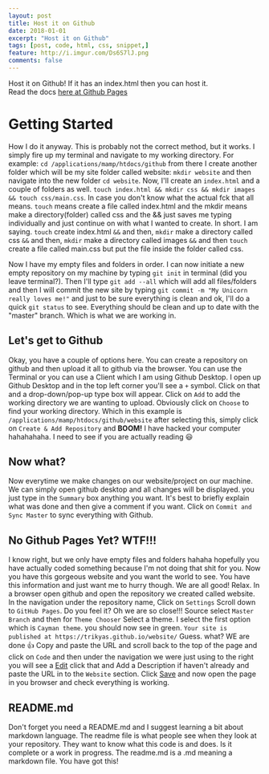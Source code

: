 ```yaml
---
layout: post
title: Host it on Github
date: 2018-01-01
excerpt: "Host it on Github"
tags: [post, code, html, css, snippet,]
feature: http://i.imgur.com/Ds6S7lJ.png
comments: false
---
```




Host it on Github! If it has an index.html then you can host it.  
Read the docs <a href="https://pages.github.com" >here at Github Pages</a>

# Getting Started
How I do it anyway. This is probably not the correct method, but it works.
I simply fire up my terminal and navigate to my working directory. For example:
`cd /applications/mamp/htdocs/github` from there I create another folder which will be my site folder called website: `mkdir website` and then navigate into the new folder `cd website`. Now, I'll create an `index.html` and a couple of folders as well. `touch index.html && mkdir css && mkdir images && touch css/main.css`.
In case you don't know what the actual fck that all means. `touch` means create a file called index.html and the mkdir means make a directory(folder) called css and the && just saves me typing individually and just continue on with what I wanted to create. In short. I am saying. `touch` create index.html `&&` and then, `mkdir` make a directory called css `&&` and then, `mkdir` make a directory called images `&&` and then `touch` create a file called main.css but put the file inside the folder called css.

Now I have my empty files and folders in order. I can now initiate a new empty repository on my machine by typing `git init` in terminal (did you leave terminal?). Then I'll type `git add --all` which will add all files/folders and then I will commit the new site by typing `git commit -m "My Unicorn really loves me!"` and just to be sure everything is clean and ok, I'll do a quick `git status` to see. Everything should be clean and up to date with the "master" branch. Which is what we are working in.

## Let's get to Github
Okay, you have a couple of options here. You can create a repository on github and then upload it all to github via the browser. You can use the Terminal or you can use a Client which I am using Github Desktop.
I open up Github Desktop and in the top left corner you'll see a `+` symbol. Click on that and a drop-down/pop-up type box will appear. Click on `Add` to add the working directory we are wanting to upload. Obviously click on `Choose` to find your working directory. Which in this example is `/applications/mamp/htdocs/github/website` after selecting this, simply click on `Create & Add Repository` and <b>BOOM!</b> I have hacked your computer hahahahaha. I need to see if you are actually reading 😃
## Now what?
Now everytime we make changes on our website/project on our machine. We can simply open github desktop and all changes will be displayed. you just type in the `Summary` box anything you want. It's best to briefly explain what was done and then give a comment if you want. Click on `Commit and Sync Master` to sync everything with Github.
## No Github Pages Yet? WTF!!!
I know right, but we only have empty files and folders hahaha hopefully you have actually coded something because I'm not doing that shit for you.
Now you have this gorgeous website and you want the world to see. You have this information and just want me to hurry though. We are all good! Relax. In a browser open github and open the repository we created called website.
In the navigation under the repository name, Click on `Settings` Scroll down to `GitHub Pages`. Do you feel it? Oh we are so close!!!
Source select `Master Branch` and then for `Theme Chooser` Select a theme. I select the first option which is `Cayman theme`. you should now see in green.  `Your site is published at https://trikyas.github.io/website/` Guess. what? WE are done 👍
Copy and paste the URL and scroll back to the top of the page and click on `Code` and then under the navigation we were just using to the right you will see a <a href="#" class="btn">Edit</a> click that and Add a Description if haven't already and paste the URL in to the `Website` section. Click <a href="#" class="btn">Save</a> and now open the page in you browser and check everything is working.
## README.md
Don't forget you need a README.md and I suggest learning a bit about markdown language. The readme file is what people see when they look at your repository. They want to know what this code is and does. Is it complete or a work in progress. The readme.md is a .md meaning a markdown file. You have got this! 
